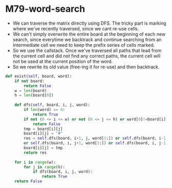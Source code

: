 # M79-word-search

* We can traverse the matrix directly using DFS. The tricky part is marking where we've recently traversed, since we cant re-use cells.
* We can't simply overwrite the entire board at the beginning of each new search, since everytime we backtrack and continue searching from an intermediate cell we need to keep the prefix series of cells marked. 
* So we use the callstack. Once we've traversed all paths that lead from the current cell and did not find any correct paths, the current cell will not be used at the current position of the word. 
* So we rewrite its old value \(free-ing it for re-use\) and then backtrack. 

```python
def exist(self, board, word):
    if not board:
        return False
    w = len(board)
    h = len(board[0])
    
    def dfs(self, board, i, j, word):
        if len(word) == 0: 
            return True
        if not (0 <= i <= w) or not (0 <= j <= h) or word[0]!=board[i][j]:
            return False
        tmp = board[i][j]  
        board[i][j] = "#" 
        res = self.dfs(board, i+1, j, word[1:]) or self.dfs(board, i-1, j, word[1:]) \
        or self.dfs(board, i, j+1, word[1:]) or self.dfs(board, i, j-1, word[1:])
        board[i][j] = tmp
        return res
    
    for i in range(w):
        for j in range(h):
            if dfs(board, i, j, word):
                return True
    return False
 

```

